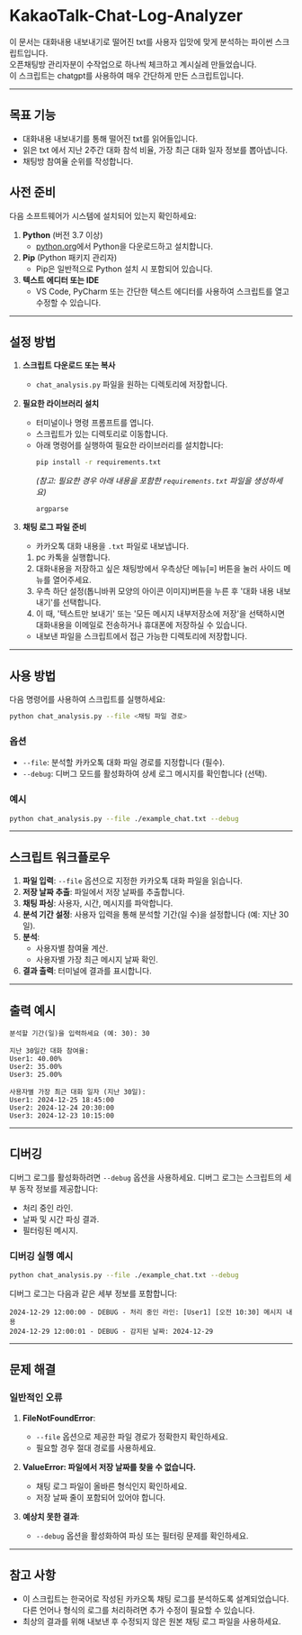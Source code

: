 # KakaoTalk-Chat-Log-Analyzer
이 문서는 대화내용 내보내기로 떨어진 txt를 사용자 입맛에 맞게 분석하는 파이썬 스크립트입니다.</br>
오픈채팅방 관리자분이 수작업으로 하나씩 체크하고 계시실레 만들었습니다.</br>
이 스크립트는 chatgpt를 사용하여 매우 간단하게 만든 스크립트입니다.</br>

---

## 목표 기능
- 대화내용 내보내기를 통해 떨어진 txt를 읽어들입니다.
- 읽은 txt 에서 지난 2주간 대화 참석 비율, 가장 최근 대화 일자 정보를 뽑아냅니다.
- 채팅방 참여율 순위를 작성합니다.

## 사전 준비

다음 소프트웨어가 시스템에 설치되어 있는지 확인하세요:

1. **Python** (버전 3.7 이상)
   - [python.org](https://www.python.org/)에서 Python을 다운로드하고 설치합니다.
2. **Pip** (Python 패키지 관리자)
   - Pip은 일반적으로 Python 설치 시 포함되어 있습니다.
3. **텍스트 에디터 또는 IDE**
   - VS Code, PyCharm 또는 간단한 텍스트 에디터를 사용하여 스크립트를 열고 수정할 수 있습니다.

---

## 설정 방법

1. **스크립트 다운로드 또는 복사**
   - `chat_analysis.py` 파일을 원하는 디렉토리에 저장합니다.

2. **필요한 라이브러리 설치**
   - 터미널이나 명령 프롬프트를 엽니다.
   - 스크립트가 있는 디렉토리로 이동합니다.
   - 아래 명령어를 실행하여 필요한 라이브러리를 설치합니다:
     ```bash
     pip install -r requirements.txt
     ```
     *(참고: 필요한 경우 아래 내용을 포함한 `requirements.txt` 파일을 생성하세요)*
     ```
     argparse
     ```

3. **채팅 로그 파일 준비**
   - 카카오톡 대화 내용을 `.txt` 파일로 내보냅니다.
    1. pc 카톡을 실행합니다.
    2. 대화내용을 저장하고 싶은 채팅방에서 우측상단 메뉴[≡] 버튼을 눌러 사이드 메뉴를 열어주세요.
    3. 우측 하단 설정(톱니바퀴 모양의 아이콘 이미지)버튼을 누른 후 '대화 내용 내보내기'를 선택합니다.
    4. 이 때,  '텍스트만 보내기' 또는 '모든 메시지 내부저장소에 저장'을 선택하시면 대화내용을 이메일로 전송하거나 휴대폰에 저장하실 수 있습니다. 
   - 내보낸 파일을 스크립트에서 접근 가능한 디렉토리에 저장합니다.

---

## 사용 방법

다음 명령어를 사용하여 스크립트를 실행하세요:

```bash
python chat_analysis.py --file <채팅 파일 경로>
```

### 옵션

- `--file`: 분석할 카카오톡 대화 파일 경로를 지정합니다 (필수).
- `--debug`: 디버그 모드를 활성화하여 상세 로그 메시지를 확인합니다 (선택).

### 예시

```bash
python chat_analysis.py --file ./example_chat.txt --debug
```

---

## 스크립트 워크플로우

1. **파일 입력**: `--file` 옵션으로 지정한 카카오톡 대화 파일을 읽습니다.
2. **저장 날짜 추출**: 파일에서 저장 날짜를 추출합니다.
3. **채팅 파싱**: 사용자, 시간, 메시지를 파악합니다.
4. **분석 기간 설정**: 사용자 입력을 통해 분석할 기간(일 수)을 설정합니다 (예: 지난 30일).
5. **분석**:
   - 사용자별 참여율 계산.
   - 사용자별 가장 최근 메시지 날짜 확인.
6. **결과 출력**: 터미널에 결과를 표시합니다.

---

## 출력 예시

```plaintext
분석할 기간(일)을 입력하세요 (예: 30): 30

지난 30일간 대화 참여율:
User1: 40.00%
User2: 35.00%
User3: 25.00%

사용자별 가장 최근 대화 일자 (지난 30일):
User1: 2024-12-25 18:45:00
User2: 2024-12-24 20:30:00
User3: 2024-12-23 10:15:00
```

---

## 디버깅

디버그 로그를 활성화하려면 `--debug` 옵션을 사용하세요. 디버그 로그는 스크립트의 세부 동작 정보를 제공합니다:

- 처리 중인 라인.
- 날짜 및 시간 파싱 결과.
- 필터링된 메시지.

### 디버깅 실행 예시

```bash
python chat_analysis.py --file ./example_chat.txt --debug
```

디버그 로그는 다음과 같은 세부 정보를 포함합니다:
```plaintext
2024-12-29 12:00:00 - DEBUG - 처리 중인 라인: [User1] [오전 10:30] 메시지 내용
2024-12-29 12:00:01 - DEBUG - 감지된 날짜: 2024-12-29
```

---

## 문제 해결

### 일반적인 오류

1. **FileNotFoundError**:
   - `--file` 옵션으로 제공한 파일 경로가 정확한지 확인하세요.
   - 필요할 경우 절대 경로를 사용하세요.

2. **ValueError: 파일에서 저장 날짜를 찾을 수 없습니다.**
   - 채팅 로그 파일이 올바른 형식인지 확인하세요.
   - 저장 날짜 줄이 포함되어 있어야 합니다.

3. **예상치 못한 결과**:
   - `--debug` 옵션을 활성화하여 파싱 또는 필터링 문제를 확인하세요.

---

## 참고 사항

- 이 스크립트는 한국어로 작성된 카카오톡 채팅 로그를 분석하도록 설계되었습니다. 다른 언어나 형식의 로그를 처리하려면 추가 수정이 필요할 수 있습니다.
- 최상의 결과를 위해 내보낸 후 수정되지 않은 원본 채팅 로그 파일을 사용하세요.

